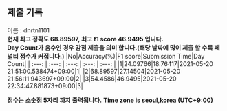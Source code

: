 


  
## 제출 기록  
이름 : dnrtn1101  
**현재 최고 정확도 68.89597, 최고 f1 score 46.9495 입니다.**  
**Day Count가 음수인 경우 감점 제출을 의미 합니다.(해당 날짜에 많이 제출 할 수록 페널티 점수가 커집니다.)**
|No|Accuracy(%)|F1 score|Submission Time|Day Count|
| :---: | :---: | :---: | :---: | :---: |
|1|24.09766|18.76417|2021-05-20 21:51:00.538474+09:00|1|
|2|68.89597|27.14504|2021-05-20 21:56:11.943697+09:00|2|
|3|54.4586|46.9495|2021-05-20 22:34:47.881873+09:00|3|


**점수는 소숫점 5자리 까지 출력됩니다.**
**Time zone is seoul,korea (UTC+9:00)**
